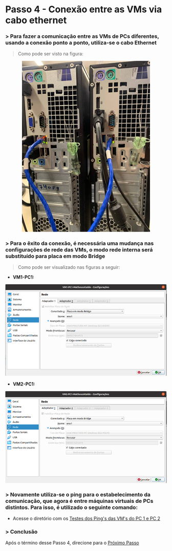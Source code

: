 # Passo 4 - Conexão entre as VMs via cabo ethernet

###  > Para fazer a comunicação entre as VMs de PCs diferentes, usando a conexão ponto a ponto, utiliza-se o cabo Ethernet 
> Como pode ser visto na figura:
<p align = "center">
<img src="/Projeto/Figuras/PC1/Passo4/cabo-pc.jpeg" title="Topologia de Física" width="400" />
</p>

### > Para o êxito da conexão, é necessária uma mudança nas configurações de rede das VMs, o modo rede interna será substituído para placa em modo Bridge 

> Como pode ser visualizado nas figuras a seguir:

- **VM1-PC1:**
<p align = "center">
<img src="/Projeto/Figuras/PC1/Passo4/vm1-pc1-bridge.png" title="VM1-PC1-Conexão entre as VMs Via Cabo Ethernet" width="950" />
</p>

- **VM2-PC1:**
<p align = "center">
<img src="/Projeto/Figuras/PC1/Passo4/vm2-pc1-bridge.png" title="VM2-C1-Conexão entre as VMs Via Cabo Ethernet" width="950" />
</p>

### > Novamente utiliza-se o ping para o estabelecimento da comunicação, que agora é entre máquinas virtuais de PCs distintos. Para isso, é utilizado o seguinte comando:

- Acesse o diretório com os [Testes dos Ping's das VM's do PC 1 e PC 2](https://github.com/Josival/Grupo-6_PRIR-SRED/blob/main/TestesDaRede/Testes:PC1-PC2/Pings.md)

### > Conclusão
Após o término desse Passo 4, direcione para o [Próximo Passo](https://github.com/Josival/TrabalhoRedes/blob/main/Projeto/PC's/PC3-PC4/Passo5.md)
